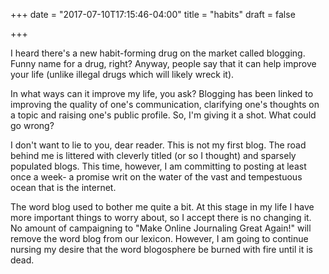 +++
date = "2017-07-10T17:15:46-04:00"
title = "habits"
draft = false

+++

I heard there's a new habit-forming drug on the market called blogging.
Funny name for a drug, right?  Anyway, people say that it can help improve
your life (unlike illegal drugs which will likely wreck it).

In what ways can it improve my life, you ask?  Blogging has been linked to
improving the quality of one's communication, clarifying one's thoughts on
a topic and raising one's public profile.  So, I'm giving it a shot.  What
could go wrong?

I don't want to lie to you, dear reader.  This is not my first blog.
The road behind me is littered with cleverly titled (or so I thought) and
sparsely populated blogs.  This time, however, I am committing to posting
at least once a week- a promise writ on the water of the vast and
tempestuous ocean that is the internet.

The word blog used to bother me quite a bit.  At this stage in my life I
have more important things to worry about, so I accept there is no changing
it.  No amount of campaigning to "Make Online Journaling Great Again!" will
remove the word blog from our lexicon.  However, I am going to continue
nursing my desire that the word blogosphere be burned with fire until it
is dead.
